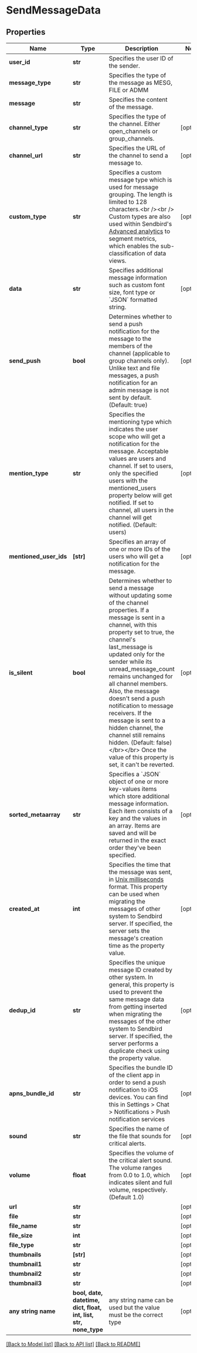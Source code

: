 # SendMessageData


## Properties
Name | Type | Description | Notes
------------ | ------------- | ------------- | -------------
**user_id** | **str** | Specifies the user ID of the sender. | 
**message_type** | **str** | Specifies the type of the message as MESG, FILE or ADMM | 
**message** | **str** | Specifies the content of the message. | 
**channel_type** | **str** | Specifies the type of the channel. Either open_channels or group_channels. | [optional] 
**channel_url** | **str** | Specifies the URL of the channel to send a message to. | [optional] 
**custom_type** | **str** | Specifies a custom message type which is used for message grouping. The length is limited to 128 characters.&lt;br /&gt;&lt;br /&gt; Custom types are also used within Sendbird&#39;s [Advanced analytics](/docs/chat/v3/platform-api/guides/advanced-analytics) to segment metrics, which enables the sub-classification of data views. | [optional] 
**data** | **str** | Specifies additional message information such as custom font size, font type or &#x60;JSON&#x60; formatted string. | [optional] 
**send_push** | **bool** | Determines whether to send a push notification for the message to the members of the channel (applicable to group channels only). Unlike text and file messages, a push notification for an admin message is not sent by default. (Default: true) | [optional] 
**mention_type** | **str** | Specifies the mentioning type which indicates the user scope who will get a notification for the message. Acceptable values are users and channel. If set to users, only the specified users with the mentioned_users property below will get notified. If set to channel, all users in the channel will get notified. (Default: users) | [optional] 
**mentioned_user_ids** | **[str]** | Specifies an array of one or more IDs of the users who will get a notification for the message. | [optional] 
**is_silent** | **bool** | Determines whether to send a message without updating some of the channel properties. If a message is sent in a channel, with this property set to true, the channel&#39;s last_message is updated only for the sender while its unread_message_count remains unchanged for all channel members. Also, the message doesn&#39;t send a push notification to message receivers. If the message is sent to a hidden channel, the channel still remains hidden. (Default: false)&lt;/br&gt;&lt;/br&gt;  Once the value of this property is set, it can&#39;t be reverted. | [optional] 
**sorted_metaarray** | **str** | Specifies a &#x60;JSON&#x60; object of one or more key-values items which store additional message information. Each item consists of a key and the values in an array. Items are saved and will be returned in the exact order they&#39;ve been specified. | [optional] 
**created_at** | **int** | Specifies the time that the message was sent, in [Unix milliseconds](/docs/chat/v3/platform-api/guides/miscellaneous#2-timestamps) format. This property can be used when migrating the messages of other system to Sendbird server. If specified, the server sets the message&#39;s creation time as the property value. | [optional] 
**dedup_id** | **str** | Specifies the unique message ID created by other system. In general, this property is used to prevent the same message data from getting inserted when migrating the messages of the other system to Sendbird server. If specified, the server performs a duplicate check using the property value. | [optional] 
**apns_bundle_id** | **str** | Specifies the bundle ID of the client app in order to send a push notification to iOS devices. You can find this in Settings &gt; Chat &gt; Notifications &gt; Push notification services | [optional] 
**sound** | **str** | Specifies the name of the file that sounds for critical alerts. | [optional] 
**volume** | **float** | Specifies the volume of the critical alert sound. The volume ranges from 0.0 to 1.0, which indicates silent and full volume, respectively. (Default 1.0) | [optional] 
**url** | **str** |  | [optional] 
**file** | **str** |  | [optional] 
**file_name** | **str** |  | [optional] 
**file_size** | **int** |  | [optional] 
**file_type** | **str** |  | [optional] 
**thumbnails** | **[str]** |  | [optional] 
**thumbnail1** | **str** |  | [optional] 
**thumbnail2** | **str** |  | [optional] 
**thumbnail3** | **str** |  | [optional] 
**any string name** | **bool, date, datetime, dict, float, int, list, str, none_type** | any string name can be used but the value must be the correct type | [optional]

[[Back to Model list]](../README.md#documentation-for-models) [[Back to API list]](../README.md#documentation-for-api-endpoints) [[Back to README]](../README.md)


